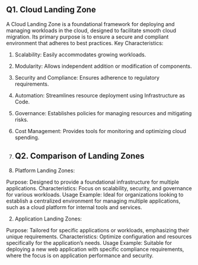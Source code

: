 ## Q1. Cloud Landing Zone
A Cloud Landing Zone is a foundational framework for deploying and managing workloads in the cloud, designed to facilitate smooth cloud migration. Its primary purpose is to ensure a secure and compliant environment that adheres to best practices.
Key Characteristics:
1.	Scalability: Easily accommodates growing workloads.
2.	Modularity: Allows independent addition or modification of components.
3.	Security and Compliance: Ensures adherence to regulatory requirements.
4.	Automation: Streamlines resource deployment using Infrastructure as Code.
5.	Governance: Establishes policies for managing resources and mitigating risks.
6.	Cost Management: Provides tools for monitoring and optimizing cloud spending.

7.	## Q2. Comparison of Landing Zones

1. Platform Landing Zones:

Purpose: Designed to provide a foundational infrastructure for multiple applications.
Characteristics: Focus on scalability, security, and governance for various workloads.
Usage Example: Ideal for organizations looking to establish a centralized environment for managing multiple applications, such as a cloud platform for internal tools and services.

2. Application Landing Zones:

Purpose: Tailored for specific applications or workloads, emphasizing their unique requirements.
Characteristics: Optimize configuration and resources specifically for the application’s needs.
Usage Example: Suitable for deploying a new web application with specific compliance requirements, where the focus is on application performance and security.



